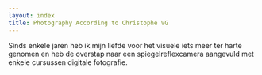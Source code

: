 ```yaml
---
layout: index
title: Photography According to Christophe VG
---
```


Sinds enkele jaren heb ik mijn liefde voor het visuele iets meer ter harte
genomen en heb de overstap naar een spiegelreflexcamera aangevuld met enkele
cursussen digitale fotografie.
